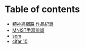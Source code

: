 # Table of contents

* [類神經網路 作品紀錄](README.md)
* [MNIST手寫辨識](mnist-shou-xie-bian-shi.md)
* [som](popsom.md)
* [cifar 10](cifar-10.md)


